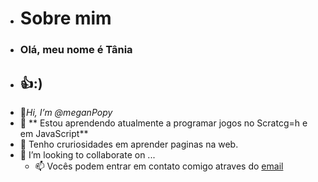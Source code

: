 - # Sobre mim #
- ### Olá, meu nome é Tânia ###
- ## 👍:) ##
- 👋*Hi, I’m @meganPopy*
- 🌱 ** Estou aprendendo atualmente a programar jogos no Scratcg=h e em JavaScript**
- 👀  Tenho cruriosidades em aprender paginas na web. 
- 💞️ I’m looking to collaborate on ...
  - 📫 Vocês podem entrar em contato comigo atraves do [email](tania.sasso@escola.pr.gov.br)

<!---
meganPopy/meganPopy is a ✨ special ✨ repository because its `README.md` (this file) appears on your GitHub profile.
You can click the Preview link to take a look at your changes.
--->

<link rel="stylesheet" href="https://cdn.jsdelivr.net/gh/devicons/devicon@v2.15.1/devicon.min.css">
